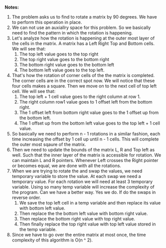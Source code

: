 **Notes:**

1. The problem asks us to find to rotate a matrix by 90 degrees. We have to perform this operation in place.
2. We can not use an auxiallry space for this problem. So we basically need to find the pattern in which the rotation is happening.
3. Let's analyze how the rotation is happening at the outer most layer of the cells in the matrix. A matrix has a Left Right Top and Bottom cells. We will see that:
   1. The top left value goes to the top right
   2. The top right value goes to the bottom right
   3. The bottom right value goes to the bottom left
   4. The bottom left value goes to the top left.
4. That's how the rotation of corner cells of the the matrix is completed. The corner cells are in the correct spot now. We will notice that these four cells makes a square. Then we move on to the next cell of top left cell. We will see that:
   1. The top left + 1 cell value goes to the right column at row 1.
   2. The right column row1 value goes to 1 offset left from the bottom right.
   3. The 1 offset left from bottom right value goes to the 1 offset up from the bottom left.
   4. The 1 offset up from the bottom left value goes to the top left + 1 cell value.
5. So basically we need to perform n - 1 rotations in a similar fashion, each time increasing the offset by 1 cell up until n - 1 cells. This will complete the outer most sqaure of the matrix.
6. Then we need to update the bounds of the matrix L, R and Top left as well. Such that the inner layer of the matrix is accessible for rotation. We can maintain L and R pointers. Whenever Left crosses the Right pointer or becomes equal, we are done with all the rotations.
7. When we are trying to rotate the and swap the values, we need temporary variable to store the value. At each swap we need a temporary value. For each rotation we will need at least 3 temporary variable. Using so many temp variable will increase the complexity of the program. Can we have a better way. Yes we do. If do the swaps in reverse order.
   1. We save the top left cell in a temp variable and then replace its value with bottom left value.
   2. Then replace the the bottom left value with bottom right value.
   3. Then replace the bottom right value with top right value.
   4. Then finally replace the top right value with top left value stored in the temp variable.
8. Since we have to go over the entire matrix at most once, the time complexity of this algorithm is O(n ^ 2).
